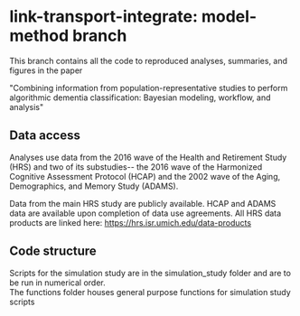 # link-transport-integrate: model-method branch

This branch contains all the code to reproduced analyses, summaries, and figures in the paper

"Combining information from population-representative studies to perform algorithmic dementia classification: Bayesian modeling, workflow, and analysis"

## Data access
Analyses use data from the 2016 wave of the Health and Retirement Study (HRS) and two of its substudies-- the 2016 wave of the Harmonized Cognitive Assessment Protocol (HCAP) and the 2002 wave of the Aging, Demographics, and Memory Study (ADAMS). 

Data from the main HRS study are publicly available. HCAP and ADAMS data are available upon completion of data use agreements. All HRS data products are linked here: https://hrs.isr.umich.edu/data-products

## Code structure
Scripts for the simulation study are in the simulation_study folder and are to be run in numerical order. <br>
The functions folder houses general purpose functions for simulation study scripts 
